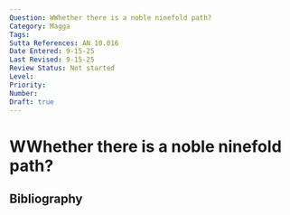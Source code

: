```yaml
---
Question: WWhether there is a noble ninefold path?
Category: Magga
Tags: 
Sutta References: AN 10.016
Date Entered: 9-15-25
Last Revised: 9-15-25
Review Status: Not started
Level: 
Priority: 
Number: 
Draft: true
---
```


# WWhether there is a noble ninefold path?

## Bibliography

<!-- 

Notes:



-->